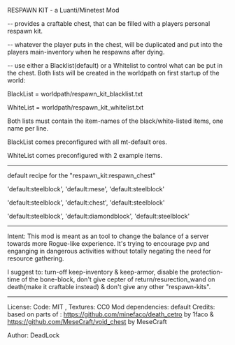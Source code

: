 RESPAWN KIT - a Luanti/Minetest Mod

-- provides a craftable chest, that can be filled with a players personal respawn kit.

-- whatever the player puts in the chest, will be duplicated and put into the players main-inventory when he respawns after dying.

-- use either a Blacklist(default) or a Whitelist to control what can be put in the chest. Both lists will be created in the worldpath on first startup of the world:

BlackList = worldpath/respawn_kit_blacklist.txt

WhiteList = worldpath/respawn_kit_whitelist.txt 

Both lists must contain the item-names of the black/white-listed items, one name per line.

BlackList comes preconfigured with all mt-default ores.

WhiteList comes preconfigured with 2 example items.

-----


default recipe for the "respawn_kit:respawn_chest"

'default:steelblock',  'default:mese',          'default:steelblock'

'default:steelblock',  'default:chest',         'default:steelblock'

'default:steelblock',  'default:diamondblock',  'default:steelblock'


----- 

Intent:
This mod is meant as an tool to change the balance of a server towards more Rogue-like experience.
It's trying to encourage pvp and enganging in dangerous activities without totally negating the need for resource gathering.
 
I suggest to:
turn-off keep-inventory & keep-armor,
disable the protection-time of the bone-block,
don't give cepter of return/resurection_wand on death(make it craftable instead) & 
don't give any other "respawn-kits".

-----
License: Code: MIT , Textures: CC0
Mod dependencies: default
Credits: 
based on parts of :
https://github.com/minefaco/death_cetro by 1faco &
https://github.com/MeseCraft/void_chest by MeseCraft

Author: DeadLock